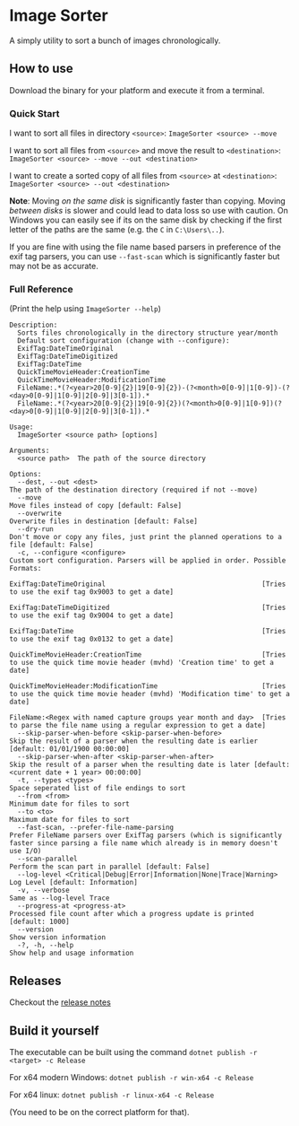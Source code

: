 # Image Sorter

A simply utility to sort a bunch of images chronologically.

## How to use

Download the binary for your platform and execute it from a terminal.

### Quick Start

I want to sort all files in directory ``<source>``: ``ImageSorter <source> --move``

I want to sort all files from ``<source>`` and move the result to ``<destination>``: ``ImageSorter <source> --move --out <destination>``

I want to create a sorted copy of all files from ``<source>`` at ``<destination>``: ``ImageSorter <source> --out <destination>``

**Note**: Moving _on the same disk_ is significantly faster than copying.
Moving _between disks_ is slower and could lead to data loss so use with caution.
On Windows you can easily see if its on the same disk by checking if the first letter of the paths are the same (e.g. the ``C`` in ``C:\Users\..``).

If you are fine with using the file name based parsers in preference of the exif tag parsers, you can use ``--fast-scan``
which is significantly faster but may not be as accurate.

### Full Reference

(Print the help using ``ImageSorter --help``)

````
Description:
  Sorts files chronologically in the directory structure year/month
  Default sort configuration (change with --configure):
  ExifTag:DateTimeOriginal
  ExifTag:DateTimeDigitized
  ExifTag:DateTime
  QuickTimeMovieHeader:CreationTime
  QuickTimeMovieHeader:ModificationTime
  FileName:.*(?<year>20[0-9]{2}|19[0-9]{2})-(?<month>0[0-9]|1[0-9])-(?<day>0[0-9]|1[0-9]|2[0-9]|3[0-1]).*
  FileName:.*(?<year>20[0-9]{2}|19[0-9]{2})(?<month>0[0-9]|1[0-9])(?<day>0[0-9]|1[0-9]|2[0-9]|3[0-1]).*

Usage:
  ImageSorter <source path> [options]

Arguments:
  <source path>  The path of the source directory

Options:
  --dest, --out <dest>                                               The path of the destination directory (required if not --move)
  --move                                                             Move files instead of copy [default: False]
  --overwrite                                                        Overwrite files in destination [default: False]
  --dry-run                                                          Don't move or copy any files, just print the planned operations to a file [default: False]
  -c, --configure <configure>                                        Custom sort configuration. Parsers will be applied in order. Possible Formats:
                                                                     ExifTag:DateTimeOriginal                                       [Tries to use the exif tag 0x9003 to get a date]
                                                                     ExifTag:DateTimeDigitized                                      [Tries to use the exif tag 0x9004 to get a date]
                                                                     ExifTag:DateTime                                               [Tries to use the exif tag 0x0132 to get a date]
                                                                     QuickTimeMovieHeader:CreationTime                              [Tries to use the quick time movie header (mvhd) 'Creation time' to get a date]
                                                                     QuickTimeMovieHeader:ModificationTime                          [Tries to use the quick time movie header (mvhd) 'Modification time' to get a date]
                                                                     FileName:<Regex with named capture groups year month and day>  [Tries to parse the file name using a regular expression to get a date]
  --skip-parser-when-before <skip-parser-when-before>                Skip the result of a parser when the resulting date is earlier [default: 01/01/1900 00:00:00]
  --skip-parser-when-after <skip-parser-when-after>                  Skip the result of a parser when the resulting date is later [default: <current date + 1 year> 00:00:00]
  -t, --types <types>                                                Space seperated list of file endings to sort
  --from <from>                                                      Minimum date for files to sort
  --to <to>                                                          Maximum date for files to sort
  --fast-scan, --prefer-file-name-parsing                            Prefer FileName parsers over ExifTag parsers (which is significantly faster since parsing a file name which already is in memory doesn't use I/O)
  --scan-parallel                                                    Perform the scan part in parallel [default: False]
  --log-level <Critical|Debug|Error|Information|None|Trace|Warning>  Log Level [default: Information]
  -v, --verbose                                                      Same as --log-level Trace
  --progress-at <progress-at>                                        Processed file count after which a progress update is printed [default: 1000]
  --version                                                          Show version information
  -?, -h, --help                                                     Show help and usage information
````

## Releases

Checkout the [release notes](ReleaseNotes/Releases.md)

## Build it yourself

The executable can be built using the command 
``dotnet publish -r <target> -c Release``

For x64 modern Windows: ``dotnet publish -r win-x64 -c Release``

For x64 linux: ``dotnet publish -r linux-x64 -c Release``

(You need to be on the correct platform for that).
